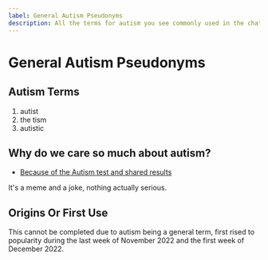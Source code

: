```yaml
---
label: General Autism Pseudonyms
description: All the terms for autism you see commonly used in the chat
---
```


# General Autism Pseudonyms

## Autism Terms

1. autist
2. the tism
3. autistic

## Why do we care so much about autism?

- [Because of the Autism test and shared results](/incidents/raads-r)

It's a meme and a joke, nothing actually serious.

## Origins Or First Use

This cannot be completed due to autism being a general term, first rised to popularity during the last week of November 2022 and the first week of December 2022.
